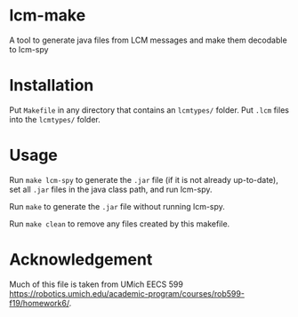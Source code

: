 # lcm-make
A tool to generate java files from LCM messages and make them decodable to lcm-spy

# Installation
Put ```Makefile``` in any directory that contains an ```lcmtypes/``` folder. Put ```.lcm``` files into the ```lcmtypes/``` folder.

# Usage
Run ```make lcm-spy``` to generate the ```.jar``` file (if it is not already up-to-date), set all ```.jar``` files in the java class path, and run lcm-spy.

Run ```make``` to generate the ```.jar``` file without running lcm-spy.

Run ```make clean``` to remove any files created by this makefile.

# Acknowledgement
Much of this file is taken from UMich EECS 599  https://robotics.umich.edu/academic-program/courses/rob599-f19/homework6/.
